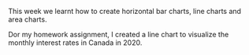 This week we learnt how to create horizontal bar charts, line charts and area charts.

Dor my homework assignment, I created a line chart to visualize the monthly interest rates in Canada in 2020.

